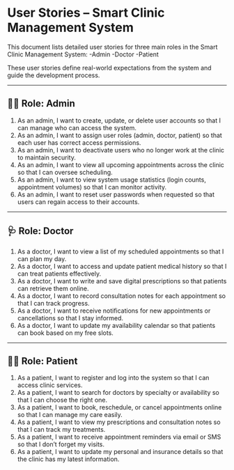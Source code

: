 

# User Stories – Smart Clinic Management System

This document lists detailed user stories for three main roles in the Smart Clinic Management System: 
-Admin
-Doctor
-Patient

These user stories define real-world expectations from the system and guide the development process.

---

## 👩‍💼 Role: Admin

1. As an admin, I want to create, update, or delete user accounts so that I can manage who can access the system.
2. As an admin, I want to assign user roles (admin, doctor, patient) so that each user has correct access permissions.
3. As an admin, I want to deactivate users who no longer work at the clinic to maintain security.
4. As an admin, I want to view all upcoming appointments across the clinic so that I can oversee scheduling.
5. As an admin, I want to view system usage statistics (login counts, appointment volumes) so that I can monitor activity.
6. As an admin, I want to reset user passwords when requested so that users can regain access to their accounts.

---

## 🩺 Role: Doctor

1. As a doctor, I want to view a list of my scheduled appointments so that I can plan my day.
2. As a doctor, I want to access and update patient medical history so that I can treat patients effectively.
3. As a doctor, I want to write and save digital prescriptions so that patients can retrieve them online.
4. As a doctor, I want to record consultation notes for each appointment so that I can track progress.
5. As a doctor, I want to receive notifications for new appointments or cancellations so that I stay informed.
6. As a doctor, I want to update my availability calendar so that patients can book based on my free slots.

---

## 🧑‍🦱 Role: Patient

1. As a patient, I want to register and log into the system so that I can access clinic services.
2. As a patient, I want to search for doctors by specialty or availability so that I can choose the right one.
3. As a patient, I want to book, reschedule, or cancel appointments online so that I can manage my care easily.
4. As a patient, I want to view my prescriptions and consultation notes so that I can track my treatments.
5. As a patient, I want to receive appointment reminders via email or SMS so that I don’t forget my visits.
6. As a patient, I want to update my personal and insurance details so that the clinic has my latest information.

